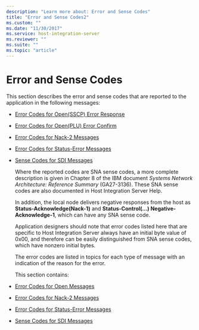```yaml
---
description: "Learn more about: Error and Sense Codes"
title: "Error and Sense Codes2"
ms.custom: ""
ms.date: "11/30/2017"
ms.service: host-integration-server
ms.reviewer: ""
ms.suite: ""
ms.topic: "article"
---
```

# Error and Sense Codes
This section describes the error and sense codes that are reported to the application in the following messages:  

- [Error Codes for Open(SSCP) Error Response](../core/error-codes-for-open-sscp-error-response2.md)  

- [Error Codes for Open(PLU) Error Confirm](../core/error-codes-for-open-plu-error-confirm1.md)  

- [Error Codes for Nack-2 Messages](../core/error-codes-for-nack-2-messages2.md)  

- [Error Codes for Status-Error Messages](../core/error-codes-for-status-error-messages2.md)  

- [Sense Codes for SDI Messages](../core/sense-codes-for-sdi-messages1.md)  

  Where the reported codes are SNA sense codes, a more complete description is given in Chapter 8 of the IBM document *Systems Network Architecture: Reference Summary* (GA27-3136). These SNA sense codes are also documented in Host Integration Server Help.  

  In addition, the local node delivers negative responses from the host as **Status-Acknowledge(Nack-1)** and **Status-Control(...) Negative-Acknowledge-1**, which can have any SNA sense code.  

  Application designers should note that error codes listed here that are specific to Host Integration Server always have an initial byte value of 0x00, and therefore can be easily distinguished from SNA sense codes, which have nonzero initial bytes.  

  The error codes are listed in topics for each type of message with an indication of the reason for the error.  

  This section contains:  

- [Error Codes for Open Messages](../core/error-codes-for-open-messages1.md)  

- [Error Codes for Nack-2 Messages](../core/error-codes-for-nack-2-messages2.md)  

- [Error Codes for Status-Error Messages](../core/error-codes-for-status-error-messages2.md)  

- [Sense Codes for SDI Messages](../core/sense-codes-for-sdi-messages1.md)
